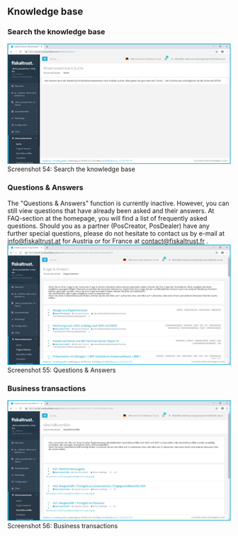 ## Knowledge base

### Search the knowledge base

![Search the knowledge base](images/KBArticle/Search/001.png)
Screenshot 54: Search the knowledge base

### Questions & Answers

The "Questions & Answers" function is currently inactive. However, you can still view questions that have already been asked and their answers. At FAQ-section at the homepage, you will find a list of frequently asked questions. Should you as a partner (PosCreator, PosDealer) have any further special questions, please do not hesitate to contact us by e-mail at [info@fiskaltrust.at](mailto:info@fiskaltrust.at) for Austria or for France at [contact@fiskaltrust.fr](mailto:contact@fiskaltrust.fr) .
![Questions & Answers](images/KBArticle/Index/001.png)
Screenshot 55: Questions & Answers

### Business transactions

![Business transactions](images/KBArticle/Index/002.png)
Screenshot 56: Business transactions